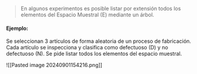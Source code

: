 > En algunos experimentos es posible listar por extensión todos los elementos del Espacio Muestral (E) mediante un árbol.

#### Ejemplo: 
Se seleccionan 3 artículos de forma aleatoria de un proceso de fabricación. Cada artículo se inspecciona y clasifica como defectuoso (D) y no defectuoso (N). Se pide listar todos los elementos del espacio muestral.

![[Pasted image 20240901154216.png]]